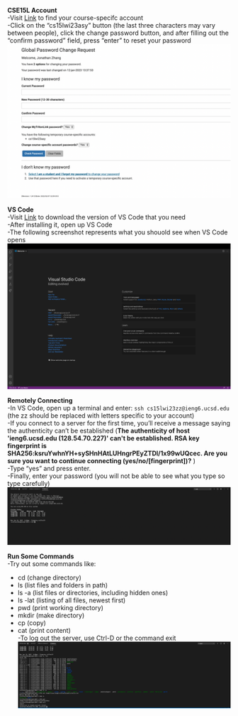 **CSE15L Account**\
-Visit [Link](https://sdacs.ucsd.edu/~icc/index.php) to find your course-specifc account\
-Click on the “cs15lwi23asy” button (the last three characters may vary between people), click the change password button, and after filling out the “confirm password” field, press “enter” to reset your password
![Image](changePw.png)

**VS Code**\
-Visit [Link](https://code.visualstudio.com/download) to download the version of VS Code that you need\
-After installing it, open up VS Code\
-The following screenshot represents what you shouold see when VS Code opens
![Image](vs.png)

**Remotely Connecting**\
-In VS Code, open up a terminal and enter: ```ssh cs15lwi23zz@ieng6.ucsd.edu``` (the zz should be replaced with letters specific to your account)\
-If you connect to a server for the first time, you’ll receive a message saying the authenticity can’t be established (**The authenticity of host 'ieng6.ucsd.edu (128.54.70.227)' can't be established.
RSA key fingerprint is SHA256:ksruYwhnYH+sySHnHAtLUHngrPEyZTDl/1x99wUQcec.
Are you sure you want to continue connecting (yes/no/[fingerprint])?** )\
-Type “yes” and press enter.\
-Finally, enter your password (you will not be able to see what you type so type carefully)
![Image](remote.png)

**Run Some Commands**\
-Try out some commands like:
* cd (change directory)
* ls (list files and folders in path)
* ls -a (list files or directories, including hidden ones)
* ls -lat (listing of all files, newest first)
* pwd (print working directory)
* mkdir (make directory)
* cp (copy)
* cat (print content)\
-To log out the server, use Ctrl-D or the command exit
![Image](commands.png)
